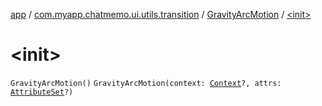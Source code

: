 [app](../../index.md) / [com.myapp.chatmemo.ui.utils.transition](../index.md) / [GravityArcMotion](index.md) / [&lt;init&gt;](./-init-.md)

# &lt;init&gt;

`GravityArcMotion()`
`GravityArcMotion(context: `[`Context`](https://developer.android.com/reference/android/content/Context.html)`?, attrs: `[`AttributeSet`](https://developer.android.com/reference/android/util/AttributeSet.html)`?)`